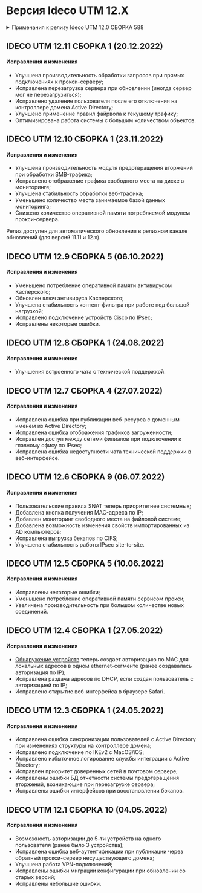 # Версия Ideco UTM 12.X

<details>

<summary>Примечания к релизу Ideco UTM 12.0 СБОРКА 588</summary>

**Дата выхода версии**: 15.04.2022.

**Техническая поддержка и обратная связь** (поможет нам улучшить продукт):

* Обсудить версию в телеграмм-канале с разработчиками: [https://t.me/idecoutm](https://t.me/idecoutm);
* Портал технической поддержки: [https://help.ideco.ru/](https://help.ideco.ru/);
* Электронная почта: help@ideco.ru;
* Telegram: [ideco.bot](https://telegram.im/@ideco\_support\_bot).

[Скачать Ideco UTM 10](https://my.ideco.ru/).\
Автоматическая регистрация тестовой лицензии: [my.ideco.ru](my.ideco.ru) (полная функциональность на 40 дней и 10 000 пользователей).

**Новые возможности версии 12**

* Новая платформа на базе ядра Linux 5.15;
* Добавлена возможность создать правило авторизации только по [MAC-адресу](broken-reference);
* Добавлена [фильтрация баннерной рекламы](../settings/services/nextdns.md) на уровне DNS;
* Добавлена динамическая маршрутизация на базе [OSPF](../settings/services/ospf.md);
* Добавлена возможность возврата на прошлую версию после обновления;
* Добавлено резервирование [IP к MAC](../settings/services/dhcp.md#nastroika-dhcp-servera-s-privyazkoi-ip-k-mac) в разделе DHCP;
* Добавлена возможность запускать веб-интерфейс для [Антиспама](../settings/access-rules/antivirus.md);
* Добавлена возможность отключать созданные правила в [Исключениях прокси](../settings/services/proxy/exclusions.md).

**Исправления и изменения**

* Для клиентов, подключенных к Ideco UTM по IKEv2/IPsec, маршруты передаются автоматически;
* Правила [Предотвращения вторжений](../settings/access-rules/ips/), [Контроля приложений](../settings/access-rules/application-control.md) и [Ограничение скорости](../settings/access-rules/shaper.md) обрабатывают поступающий по VPN трафик из внешней сети;
* Исходящее подключение IPsec к Mikrotik версии ниже 6.46 по сертификатам работать не будет. При этом, подключения, созданные в версии 11.х, продолжат работу;
* Правила [Предотвращения вторжений](../settings/access-rules/ips/) и [Ограничение скорости](../settings/access-rules/shaper.md) перестали обрабатывать трафик между локальными сетями и сетями филиалов;
* Переработан [раздел с сертификатами](../settings/services/certificates/);
* Переработан и улучшен раздел авторизации пользователей по [IP-адресу/MAC-адресу](../settings/users/authorization/IP-and-MAC-authorization/);
* Новая версия модуля [Контроль приложений](../settings/access-rules/application-control.md).

**Обновление с релизов Ideco UTM 8.0 и старше**

Обновление с релиза Ideco UTM 11 возможно через автоматические обновления (тестовый канал, будет доступна в ближайшее время).

Обновление с релизов 8.х, 9.х, 10.х, 11.х возможно через автоматические обновления с промежуточным обновлением до версий 9.11, 10.7, 11.10.

**Обновление с версии Ideco UTM 7.9.9**

Обновление до версии 12 напрямую невозможно.

Возможна миграция настроек на предварительно установленную версию 9.11 и дальнейшее обновление до версии 12.0 с помощью автоматического обновления.

</details>

## **IDECO UTM 12.11 СБОРКА 1 (20.12.2022)**

#### **Исправления и изменения**

* Улучшена производительность обработки запросов при прямых подключениях к прокси-серверу;
* Исправлена перезагрузка сервера при обновлении (иногда сервер мог не перезагрузиться);
* Исправлено удаление пользователя после его отключения на контроллере домена Active Directory;
* Улучшено применение правил файрвола к текущему трафику;
* Оптимизирована работа системы с большим количеством объектов.

## **IDECO UTM 12.10 СБОРКА 1 (23.11.2022)**

#### **Исправления и изменения**

* Улучшена производительность модуля предотвращения вторжений при обработки SMB-трафика;
* Исправлено отображение графика свободного места на диске в мониторинге;
* Улучшена стабильность обработки веб-трафика;
* Уменьшено количество места занимаемое базой данных мониторинга;
* Снижено количество оперативной памяти потребляемой модулем прокси-сервера.

Релиз доступен для автоматического обновления в релизном канале обновлений (для версий 11.11 и 12.х).

## **IDECO UTM 12.9 СБОРКА 5 (06.10.2022)**

#### **Исправления и изменения**

* Уменьшено потребление оперативной памяти антивирусом Касперского;
* Обновлен ключ антивируса Касперского;
* Улучшена стабильность контент-фильтра при работе под большой нагрузкой;
* Исправлено подключение устройств Cisco по IPsec;
* Исправлены некоторые ошибки.

## **IDECO UTM 12.8 СБОРКА 1 (24.08.2022)**

#### **Исправления и изменения**

* Улучшения встроенного чата с технической поддержкой.

## **IDECO UTM 12.7 СБОРКА 4 (27.07.2022)**

#### **Исправления и изменения**

* Исправлена ошибка при публикации веб-ресурса с доменным именем из Active Directory;
* Исправлена ошибка отображения графиков загруженности;
* Исправлен доступ между сетями филиалов при подключении к главному офису по IPsec;
* Исправлена ошибка недоступности чата технической поддержки в веб-интерфейсе.

## **IDECO UTM 12.6 СБОРКА 9 (06.07.2022)**

#### **Исправления и изменения**

* Пользовательские правила SNAT теперь приоритетнее системных;
* Добавлена кнопка получения MAC-адреса по IP;
* Добавлен мониторинг свободного места на файловой системе;
* Добавлена возможность изменения свойств импортированных из AD компьютеров;
* Исправлена выгрузка бекапов по CIFS;
* Улучшена стабильность работы IPsec site-to-site.

## **IDECO UTM 12.5 СБОРКА 5 (10.06.2022)**

#### **Исправления и изменения**

* Исправлены некоторые ошибки;
* Уменьшено потребление оперативной памяти сервисом прокси;
* Увеличена производительность при большом количестве новых соединений.

## **IDECO UTM 12.4 СБОРКА 1 (27.05.2022)**

#### **Исправления и изменения**

* [Обнаружение устройств](../settings/users/device-discovery.md) теперь создает авторизацию по MAC для локальных адресов в одном ethernet-сегменте (ранее создавалась авторизация по IP);
* Исправлена раздача адресов по DHCP, если создан пользователь с авторизацией по IP;
* Исправлено открытие веб-интерфейса в браузере Safari.

## **IDECO UTM 12.3 СБОРКА 1 (24.05.2022)**

#### **Исправления и изменения**

* Исправлена ошибка синхронизации пользователей с Active Directory при изменениях структуры на контроллере домена;
* Исправлено подключение по IKEv2 с MacOS/iOS;
* Исправлено избыточное логирование службы интеграции с Active Directory;
* Исправлен приоритет доверенных сетей в почтовом сервере;
* Исправлены ошибки БД отчетности системы предотвращения вторжений, возникающие при перезагрузке сервера;
* Исправлены ошибки интерфейсов при восстановлении бэкапов.

## **IDECO UTM 12.1 СБОРКА 10 (04.05.2022)**

#### **Исправления и изменения**

* Возможность авторизации до 5-ти устройств на одного пользователя (ранее было 3 устройства);
* Исправлена ошибка веб-аутентификации при публикации через обратный прокси-сервер несуществующего домена;
* Улучшена работа VPN-подключений;
* Исправлены ошибки миграции конфигурации при обновлении со старых версий;
* Исправлены небольшие ошибки.
